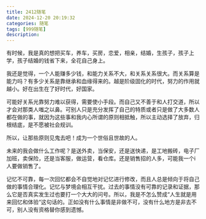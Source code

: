 ```yaml
---
title: 2412随笔
date: 2024-12-20 20:19:32
categories: 随笔
tags: [999随笔]
description: 
---
```

有时候，我是真的想把买车，养车，买房，恋爱，相亲，结婚，生孩子，孩子上学，孩子结婚的钱省下来，全花自己身上。

我还是觉得，一个人能赚多少钱，和能力关系不大，和关系关系很大。而关系算是能力吗？有多少关系是靠继承和血缘得来的。越是阶级固化的时代，努力的作用就越小。好在出生在了好时代，好国家。

可能好关系光靠努力难以获得，需要使小手段。而自己又不善于和人打交道，所以才会对那类人嗤之以鼻。可别人只是充分发挥了自己的特质或者只是做了大多数人都在做的事，就因为这些事和我内心所谓的原则相抵触，所以主动选择了放弃，归根结底，是不愿被社会规训。

所以，让那些原则见鬼去吧！成为一个世俗且世故的人。

未来的我会做什么工作呢？是送外卖，当保安，还是送快递，是工地搬砖，电子厂加班，卖保险，还是当客服，做运营，看仓库。还是销售招的人多，可能我一个i人要做销售了。

记忆不可靠，每一次回忆都会不自觉地对记忆进行修改，而且人总是倾向于将自己做的事情合理化。记忆与梦境会相互干扰。过去的事情没有可靠的记录和证据，那么它是否真实发生过也要打一个大大的问号。所以，我是不怎么赞成“人生就是用来回忆和体验“这句话的。正如没有什么事情是非做不可，没有什么地方是非去不可，别人没有资格替你感到遗憾。
